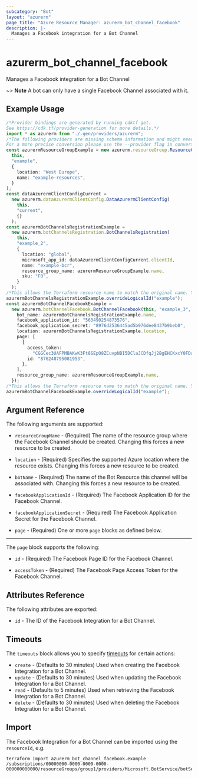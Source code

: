 ```yaml
---
subcategory: "Bot"
layout: "azurerm"
page_title: "Azure Resource Manager: azurerm_bot_channel_facebook"
description: |-
  Manages a Facebook integration for a Bot Channel
---
```


# azurerm\_bot\_channel\_facebook

Manages a Facebook integration for a Bot Channel

\~> **Note** A bot can only have a single Facebook Channel associated with it.

## Example Usage

```typescript
/*Provider bindings are generated by running cdktf get.
See https://cdk.tf/provider-generation for more details.*/
import * as azurerm from "./.gen/providers/azurerm";
/*The following providers are missing schema information and might need manual adjustments to synthesize correctly: azurerm.
For a more precise conversion please use the --provider flag in convert.*/
const azurermResourceGroupExample = new azurerm.resourceGroup.ResourceGroup(
  this,
  "example",
  {
    location: "West Europe",
    name: "example-resources",
  }
);
const dataAzurermClientConfigCurrent =
  new azurerm.dataAzurermClientConfig.DataAzurermClientConfig(
    this,
    "current",
    {}
  );
const azurermBotChannelsRegistrationExample =
  new azurerm.botChannelsRegistration.BotChannelsRegistration(
    this,
    "example_2",
    {
      location: "global",
      microsoft_app_id: dataAzurermClientConfigCurrent.clientId,
      name: "example-bcr",
      resource_group_name: azurermResourceGroupExample.name,
      sku: "F0",
    }
  );
/*This allows the Terraform resource name to match the original name. You can remove the call if you don't need them to match.*/
azurermBotChannelsRegistrationExample.overrideLogicalId("example");
const azurermBotChannelFacebookExample =
  new azurerm.botChannelFacebook.BotChannelFacebook(this, "example_3", {
    bot_name: azurermBotChannelsRegistrationExample.name,
    facebook_application_id: "563490254873576",
    facebook_application_secret: "8976d2536445ad5b976dee8437b9beb0",
    location: azurermBotChannelsRegistrationExample.location,
    page: [
      {
        access_token:
          "CGGCec3UAFPMBAKwK3Ft8SEpO8ZCuvpNBI5DClaJCDfqJj2BgEHCKxcY0FDarmUQap6XxpZC9GWCW4nZCzjcKosAZAP7SO44X8Q8gAntbDIXgYUBGp9xtS8wUkwgKPobUePcOOVFkvClxvYZByuiQxoTiK9fQ9jZCPEorbmZCsKDZAx4VLnrNwCTZAPUwXxO61gfq4ZD",
        id: "876248795081953",
      },
    ],
    resource_group_name: azurermResourceGroupExample.name,
  });
/*This allows the Terraform resource name to match the original name. You can remove the call if you don't need them to match.*/
azurermBotChannelFacebookExample.overrideLogicalId("example");

```

## Argument Reference

The following arguments are supported:

*   `resourceGroupName` - (Required) The name of the resource group where the Facebook Channel should be created. Changing this forces a new resource to be created.

*   `location` - (Required) Specifies the supported Azure location where the resource exists. Changing this forces a new resource to be created.

*   `botName` - (Required) The name of the Bot Resource this channel will be associated with. Changing this forces a new resource to be created.

*   `facebookApplicationId` - (Required) The Facebook Application ID for the Facebook Channel.

*   `facebookApplicationSecret` - (Required) The Facebook Application Secret for the Facebook Channel.

*   `page` - (Required) One or more `page` blocks as defined below.

***

The `page` block supports the following:

*   `id` - (Required) The Facebook Page ID for the Facebook Channel.

*   `accessToken` - (Required) The Facebook Page Access Token for the Facebook Channel.

## Attributes Reference

The following attributes are exported:

* `id` - The ID of the Facebook Integration for a Bot Channel.

## Timeouts

The `timeouts` block allows you to specify [timeouts](https://www.terraform.io/language/resources/syntax#operation-timeouts) for certain actions:

* `create` - (Defaults to 30 minutes) Used when creating the Facebook Integration for a Bot Channel.
* `update` - (Defaults to 30 minutes) Used when updating the Facebook Integration for a Bot Channel.
* `read` - (Defaults to 5 minutes) Used when retrieving the Facebook Integration for a Bot Channel.
* `delete` - (Defaults to 30 minutes) Used when deleting the Facebook Integration for a Bot Channel.

## Import

The Facebook Integration for a Bot Channel can be imported using the `resourceId`, e.g.

```shell
terraform import azurerm_bot_channel_facebook.example /subscriptions/00000000-0000-0000-0000-000000000000/resourceGroups/group1/providers/Microsoft.BotService/botServices/botService1/channels/FacebookChannel
```
